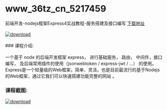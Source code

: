 # www_36tz_cn_5217459
前端开发-nodejs框架Express4实战教程-服务搭建及接口编写
[下载地址](http://www.36tz.cn/article/5217459 "下载地址")
<br/></br>[![download](http://36tz.cn/muke_img/2021_01_1-22.png "下载地址")](http://www.36tz.cn/article/5217459 "下载地址")
<br/></br>### 课程介绍:<br/></br>一个基于 node 的后端开发框架 express， 进行基础服务， 路由， 中间件，接口编写， 及后端常用插件的使用（jsonwebtoken / express-jwt / ...） 的使用。
Express是一个轻量级的Web框架，简单、灵活，也是目前最流行的基于Nodejs的Web框架，通过它我们可以快速搭建功能完整的网站 。

### 课程截图:
[![download](http://36tz.cn/muke_img/2021_01_2-26.png "下载地址")](http://www.36tz.cn/article/5217459 "下载地址")
